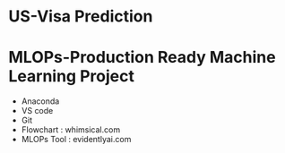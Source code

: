 # US-Visa Prediction 
# MLOPs-Production Ready Machine Learning Project

- Anaconda
- VS code
- Git
- Flowchart : whimsical.com
- MLOPs Tool : evidentlyai.com